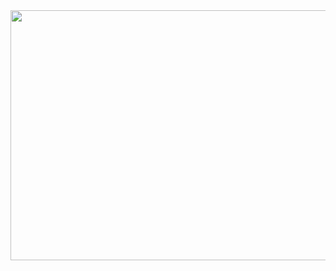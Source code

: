 <div align="center">
  <img src="https://user-images.githubusercontent.com/98713471/219753421-ab542646-da41-4ad6-83cc-e426289ded30.gif" width="600" height="400"/>
</div>
